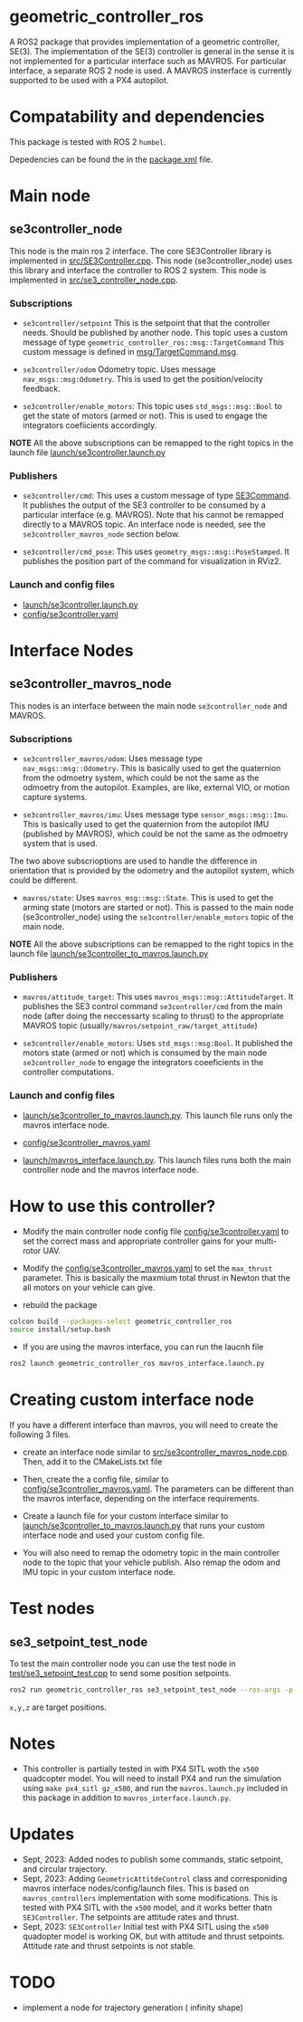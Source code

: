 # geometric_controller_ros
A ROS2 package that provides implementation of a geometric controller, SE(3).
The implementation of the SE(3) controller is general in the sense it is not implemented for a particular interface such as MAVROS. 
For particular interface, a separate ROS 2 node is used. A MAVROS insterface is currently supported to be used with a PX4 autopilot.

# Compatability and dependencies
This package is tested with ROS 2 `humbel`.

Depedencies can be found the in the [package.xml](package.xml) file.

# Main node

## se3controller_node
This node is the main ros 2 interface. The core SE3Controller library is implemented in [src/SE3Controller.cpp](src/SE3Controller.cpp). This node (se3controller_node) uses this library and interface the controller to ROS 2 system. This node is implemented in [src/se3_controller_node.cpp](src/se3_controller_node.cpp).

### Subscriptions
* `se3controller/setpoint` This is the setpoint that that the controller needs. Should be published by another node. This topic uses a custom message of type `geometric_controller_ros::msg::TargetCommand` This custom message is defined in [msg/TargetCommand.msg](msg/TargetCommand.msg).
* `se3controller/odom` Odometry topic. Uses message `nav_msgs::msg:Odometry`. This is used to get the position/velocity feedback.

* `se3controller/enable_motors`: This topic uses `std_msgs::msg::Bool` to get the state of motors (armed or not). This is used to engage the integrators coefiicients accordingly.

**NOTE** All the above subscriptions can be remapped to the right topics in the launch file [launch/se3controller.launch.py](launch/se3controller.launch.py)

### Publishers
* `se3controller/cmd`: This uses a custom message of type [SE3Command](msg/SE3Command.msg). It publishes the output of the SE3 controller to be consumed by a particular interface (e.g. MAVROS). Note that his cannot be remapped directly to a MAVROS topic. An interface node is needed, see the `se3controller_mavros_node` section below.

* `se3controller/cmd_pose`: This uses `geometry_msgs::msg::PoseStamped`. It publishes the position part of the command for visualization in RViz2.

### Launch and config files
* [launch/se3controller.launch.py](launch/se3controller.launch.py)
* [config/se3controller.yaml](config/se3controller.yaml)

# Interface Nodes

## se3controller_mavros_node
This nodes is an interface between the main node `se3controller_node` and MAVROS.

### Subscriptions
* `se3controller_mavros/odom`: Uses message type `nav_msgs::msg::Odometry`. This is basically used to get the quaternion from the odmoetry system, which could be not the same as the odmoetry from the autopilot. Examples, are like, external VIO, or motion capture systems.

* `se3controller_mavros/imu`: Uses message type `sensor_msgs::msg::Imu`. This is basically used to get the quaternion from the autopilot IMU (published by MAVROS), which could be not the same as the odmoetry system that is used. 

The two above subscrioptions are used to handle the difference in orientation that is provided by the odometry and the autopilot system, which could be different.

* `mavros/state`: Uses `mavros_msg::msg::State`. This is used to get the arming state (motors are started or not). This is passed to the main node (se3controller_node) using the `se3controller/enable_motors` topic of the main node.

**NOTE** All the above subscriptions can be remapped to the right topics in the launch file [launch/se3controller_to_mavros.launch.py](launch/se3controller_to_mavros.launch.py)

### Publishers

* `mavros/attitude_target`: This uses `mavros_msgs::msg::AttitudeTarget`. It publishes the SE3 control command `se3controller/cmd` from the main node (after doing the neccessarty scaling to thrust) to the appropriate MAVROS topic 
(usually`/mavros/setpoint_raw/target_attitude`)

* `se3controller/enable_motors`: Uses `std_msgs::msg:Bool`. It published the motors state (armed or not) which is consumed by the main node `se3controller_node` to engage the integrators coeeficients in the controller computations. 

### Launch and config files
* [launch/se3controller_to_mavros.launch.py](launch/se3controller_to_mavros.launch.py). This launch file runs only the mavros interface node.

* [config/se3controller_mavros.yaml](config/se3controller_mavros.yaml)

* [launch/mavros_interface.launch.py](launch/mavros_interface.launch.py). This launch files runs both the main controller node and the mavros interface node.

# How to use this controller?
* Modify the main controller node config file [config/se3controller.yaml](config/se3controller.yaml) to set the correct mass and appropriate controller gains for your multi-rotor UAV.

* Modify the [config/se3controller_mavros.yaml](config/se3controller_mavros.yaml) to set the `max_thrust` parameter. This is basically the maxmium total thrust in Newton that the all motors on your vehicle can give.

* rebuild the package
```bash
colcon build --packages-select geometric_controller_ros
source install/setup.bash
```

* If you are using the mavros interface, you can run the laucnh file
```bash
ros2 launch geometric_controller_ros mavros_interface.launch.py
```

# Creating custom interface node
If you have a different interface than mavros, you will need to create the  following 3 files.
* create an interface node similar to [src/se3controller_mavros_node.cpp](src/se3controller_mavros_node.cpp). Then, add it to the CMakeLists.txt file

* Then, create the a config file, similar to [config/se3controller_mavros.yaml](config/se3controller_mavros.yaml). The parameters can be different than the mavros interface, depending on the interface requirements.

* Create a launch file for your custom interface similar to [launch/se3controller_to_mavros.launch.py](launch/se3controller_to_mavros.launch.py) that runs your custom interface node and used your custom config file.

* You will also need to remap the odometry topic in the main controller node to the topic that your vehicle publish. Also remap the odom and IMU topic in your custom interface node.

# Test nodes

## se3_setpoint_test_node
To test the main controller node you can use the test node in [test/se3_setpoint_test.cpp](test/se3_setpoint_test.cpp) to send some position setpoints.
```bash
ros2 run geometric_controller_ros se3_setpoint_test_node --ros-args -p x:=-1.0 -p y:=-1.0 -p z:=2.0
```
`x,y,z` are target positions.

# Notes
* This controller is partially tested in with PX4 SITL woth the `x500` quadcopter model. You will need to install PX4 and run the simulation using `make px4_sitl gz_x500`, and run the `mavros.launch.py` included in this package in addition to `mavros_interface.launch.py`.

# Updates
* Sept, 2023: Added nodes to publish some commands, static setpoint, and circular trajectory.
* Sept, 2023: Adding `GeometricAttitdeControl` class and corresponiding mavros interface nodes/config/launch files. This is based on `mavros_controllers` implementation with some modifications. This is tested with PX4 SITL with the `x500` model, and it works better thatn `SE3Controller`. The setpoints are attitude rates and thrust.
* Sept, 2023: `SE3Controller` Initial test with PX4 SITL using the `x500` quadopter model is working OK, but with attitude and thrust setpoints. Attitude rate and thrust setpoints is not stable.

# TODO
* implement a node for trajectory generation ( infinity shape)